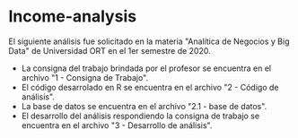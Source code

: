 # Income-analysis

El siguiente análisis fue solicitado en la materia "Analítica de Negocios y Big Data" de Universidad ORT en el 1er semestre de 2020.

* La consigna del trabajo brindada por el profesor se encuentra en el archivo "1 - Consigna de Trabajo".
* El código desarrolado en R se encuentra en el archivo "2 - Código de análisis".
* La base de datos se encuentra en el archivo "2.1 - base de datos".
* El desarrollo del análisis respondiendo la consigna de trabajo se encuentra en el archivo "3 - Desarrollo de análisis".
